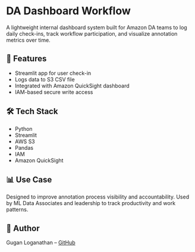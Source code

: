 
# DA Dashboard Workflow

A lightweight internal dashboard system built for Amazon DA teams to log daily check-ins, track workflow participation, and visualize annotation metrics over time.

## 🔧 Features
- Streamlit app for user check-in
- Logs data to S3 CSV file
- Integrated with Amazon QuickSight dashboard
- IAM-based secure write access

## 🛠️ Tech Stack
- Python
- Streamlit
- AWS S3
- Pandas
- IAM
- Amazon QuickSight

## 📊 Use Case
Designed to improve annotation process visibility and accountability. Used by ML Data Associates and leadership to track productivity and work patterns.

## 👤 Author
Gugan Loganathan – [GitHub](https://github.com/gugan91)
